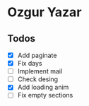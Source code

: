 # Ozgur Yazar

## Todos

- [x] Add paginate
- [x] Fix days
- [ ] Implement mail
- [ ] Check desing
- [x] Add loading anim
- [ ] Fix empty sections
